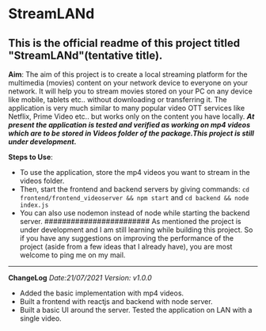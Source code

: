 # StreamLANd

## This is the official readme of this project titled "StreamLANd"(tentative title).

**Aim**: The aim of this project is to create a local streaming platform for the multimedia (movies) content on your network device to everyone on your network. It will help you to stream movies stored on your PC on any device like mobile, tablets etc.. without downloading or transferring it. The application is very much similar to many popular video OTT services like Netflix, Prime Video etc.. but works only on the content you have locally.
***At present the application is tested and verified as working on mp4 videos which are to be stored in Videos folder of the package.This project is still under development.***

**Steps to Use**:
- To use the application, store the mp4 videos you want to stream in the videos folder.
- Then, start the frontend and backend servers by giving commands: ```cd frontend/frontend_videoserver && npm start``` and ```cd backend && node index.js```
- You can also use nodemon instead of node while starting the backend server.
########################
As mentioned the project is under development and I am still learning while building this project. So if you have any suggestions on improving the performance of the project (aside from a few ideas that I already have), you are most welcome to ping me on my mail. 

---
**ChangeLog**
*Date:21/07/2021*
*Version: v1.0.0*
- Added the basic implementation with mp4 videos.
- Built a frontend with reactjs and backend with node server.
- Built a basic UI around the server. Tested the application on LAN with a single video.